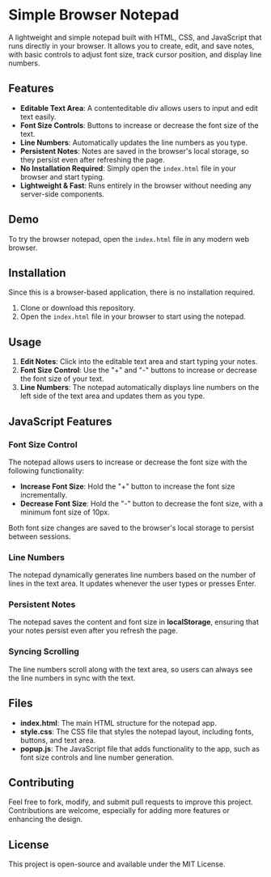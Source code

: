 # Simple Browser Notepad

A lightweight and simple notepad built with HTML, CSS, and JavaScript that runs directly in your browser. It allows you to create, edit, and save notes, with basic controls to adjust font size, track cursor position, and display line numbers.

## Features

- **Editable Text Area**: A contenteditable div allows users to input and edit text easily.
- **Font Size Controls**: Buttons to increase or decrease the font size of the text.
- **Line Numbers**: Automatically updates the line numbers as you type.
- **Persistent Notes**: Notes are saved in the browser's local storage, so they persist even after refreshing the page.
- **No Installation Required**: Simply open the `index.html` file in your browser and start typing.
- **Lightweight & Fast**: Runs entirely in the browser without needing any server-side components.

## Demo

To try the browser notepad, open the `index.html` file in any modern web browser.

## Installation

Since this is a browser-based application, there is no installation required.

1. Clone or download this repository.
2. Open the `index.html` file in your browser to start using the notepad.


## Usage

1. **Edit Notes**: Click into the editable text area and start typing your notes.
2. **Font Size Control**: Use the "+" and "-" buttons to increase or decrease the font size of your text.
3. **Line Numbers**: The notepad automatically displays line numbers on the left side of the text area and updates them as you type.

## JavaScript Features

### Font Size Control

The notepad allows users to increase or decrease the font size with the following functionality:

- **Increase Font Size**: Hold the "+" button to increase the font size incrementally.
- **Decrease Font Size**: Hold the "-" button to decrease the font size, with a minimum font size of 10px.

Both font size changes are saved to the browser's local storage to persist between sessions.


### Line Numbers

The notepad dynamically generates line numbers based on the number of lines in the text area. It updates whenever the user types or presses Enter.



### Persistent Notes

The notepad saves the content and font size in **localStorage**, ensuring that your notes persist even after you refresh the page.


### Syncing Scrolling

The line numbers scroll along with the text area, so users can always see the line numbers in sync with the text.



## Files

- **index.html**: The main HTML structure for the notepad app.
- **style.css**: The CSS file that styles the notepad layout, including fonts, buttons, and text area.
- **popup.js**: The JavaScript file that adds functionality to the app, such as font size controls and line number generation.



## Contributing

Feel free to fork, modify, and submit pull requests to improve this project. Contributions are welcome, especially for adding more features or enhancing the design.

## License

This project is open-source and available under the MIT License.
